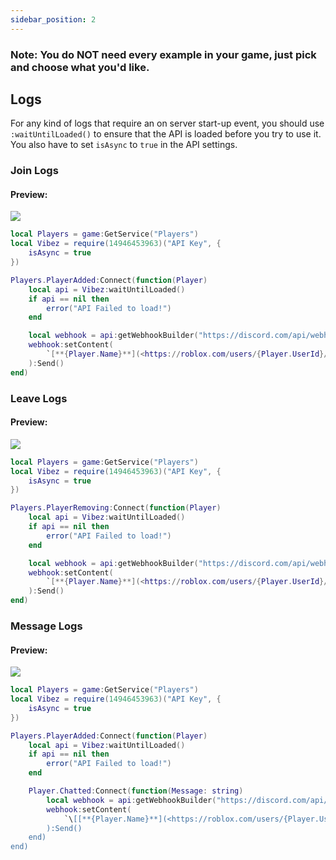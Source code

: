 ```yaml
---
sidebar_position: 2
---
```


<h3>Note: You do NOT need every example in your game, just pick and choose what you'd like.</h3>

## Logs
For any kind of logs that require an on server start-up event, you should use `:waitUntilLoaded()` to ensure that the API is loaded before you try to use it. You also have to set `isAsync` to `true` in the API settings.

### Join Logs

<h4>Preview:</h4>
<img src="/VibezAPI/joinLogExample.png"></img>

```lua
local Players = game:GetService("Players")
local Vibez = require(14946453963)("API Key", {
    isAsync = true
})

Players.PlayerAdded:Connect(function(Player)
    local api = Vibez:waitUntilLoaded()
    if api == nil then
        error("API Failed to load!")
    end

    local webhook = api:getWebhookBuilder("https://discord.com/api/webhooks/")
    webhook:setContent(
        `[**{Player.Name}**](<https://roblox.com/users/{Player.UserId}/profile>) has joined the game!`
    ):Send()
end)
```

### Leave Logs

<h4>Preview:</h4>
<img src="/VibezAPI/leaveLogExample.png"></img>

```lua
local Players = game:GetService("Players")
local Vibez = require(14946453963)("API Key", {
    isAsync = true
})

Players.PlayerRemoving:Connect(function(Player)
    local api = Vibez:waitUntilLoaded()
    if api == nil then
        error("API Failed to load!")
    end

    local webhook = api:getWebhookBuilder("https://discord.com/api/webhooks/")
    webhook:setContent(
        `[**{Player.Name}**](<https://roblox.com/users/{Player.UserId}/profile>) has left the game!`
    ):Send()
end)
```

### Message Logs

<h4>Preview:</h4>
<img src="/VibezAPI/messageLogExample.png"></img>

```lua
local Players = game:GetService("Players")
local Vibez = require(14946453963)("API Key", {
    isAsync = true
})

Players.PlayerAdded:Connect(function(Player)
    local api = Vibez:waitUntilLoaded()
    if api == nil then
        error("API Failed to load!")
    end

    Player.Chatted:Connect(function(Message: string)
        local webhook = api:getWebhookBuilder("https://discord.com/api/webhooks/")
        webhook:setContent(
            `\[[**{Player.Name}**](<https://roblox.com/users/{Player.UserId}/profile>)\]: {Message}`
        ):Send()
    end)
end)
```